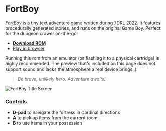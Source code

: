 # FortBoy

_FortBoy_ is a tiny text adventure game written during [7DRL 2022](https://itch.io/jam/7drl-challenge-2022). It features procedurally generated stories, and runs on the original Game Boy. Perfect for the dungeon crawer on-the-go!

- **[Download ROM](https://tkers.dev/fortboy/fortboy.gb)**
- [Play in browser](https://tkers.dev/fortboy)

Running this rom from an emulator (or flashing it to a physical cartridge) is highly recommended. The preview that's included on this page does not support sound and lacks the atmosphere a real device brings :)

> _Be brave, unlikely hero. Adventure awaits!_

![FortBoy Title Screen](title.png)

### Controls

- **D-pad** to navigate the fortress in cardinal directions
- **A** to pick up items from the current room
- **B** to use items in your possession
